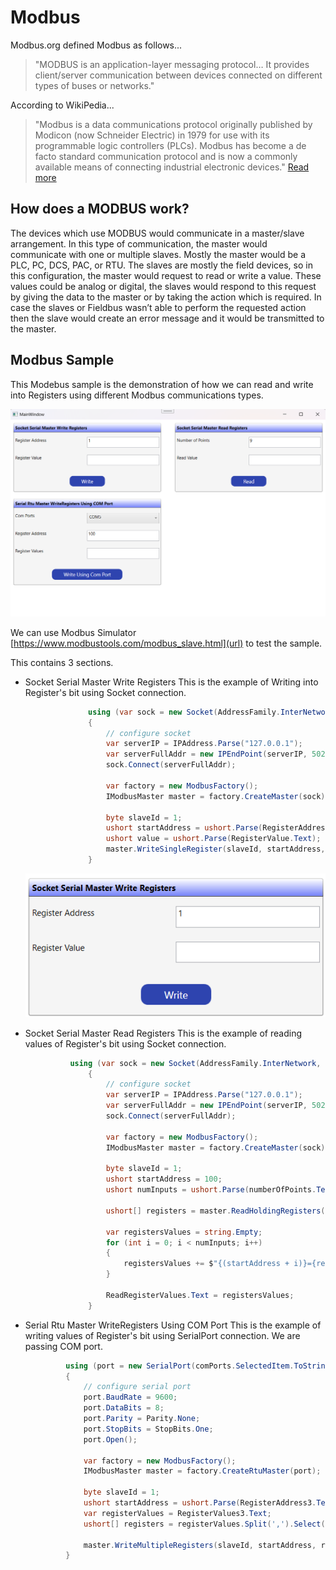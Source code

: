 # Modbus
Modbus.org defined Modbus as follows...
> "MODBUS is an application-layer messaging protocol… It provides client/server communication between devices connected on different types of buses or networks."

According to WikiPedia...
> "Modbus is a data communications protocol originally published by Modicon (now Schneider Electric) in 1979 for use with its programmable logic controllers (PLCs). Modbus has become a de facto standard communication protocol and is now a commonly available means of connecting industrial electronic devices." [Read more](https://en.wikipedia.org/wiki/Modbus)

## How does a MODBUS work?
The devices which use MODBUS would communicate in a master/slave arrangement. In this type of communication, the master would communicate with one or multiple slaves. Mostly the master would be a PLC, PC, DCS, PAC, or RTU. The slaves are mostly the field devices, so in this configuration, the master would request to read or write a value. These values could be analog or digital, the slaves would respond to this request by giving the data to the master or by taking the action which is required. In case the slaves or Fieldbus wasn’t able to perform the requested action then the slave would create an error message and it would be transmitted to the master.

## Modbus Sample
This Modebus sample is the demonstration of how we can read and write into Registers using different Modbus communications types. 

![ModBus Sample Application UI](ModbusWPF/Docs/Images/ModbusSampleUI.png)

We can use Modbus Simulator [https://www.modbustools.com/modbus_slave.html](url) to test the sample.

This contains 3 sections. 

- Socket Serial Master Write Registers
  This is the example of Writing into Register's bit using Socket connection. 
  ```C#
                using (var sock = new Socket(AddressFamily.InterNetwork, SocketType.Stream, ProtocolType.Tcp))
                {
                    // configure socket
                    var serverIP = IPAddress.Parse("127.0.0.1");
                    var serverFullAddr = new IPEndPoint(serverIP, 502);
                    sock.Connect(serverFullAddr);

                    var factory = new ModbusFactory();
                    IModbusMaster master = factory.CreateMaster(sock);

                    byte slaveId = 1;
                    ushort startAddress = ushort.Parse(RegisterAddress.Text);
                    ushort value = ushort.Parse(RegisterValue.Text);
                    master.WriteSingleRegister(slaveId, startAddress, value);          
                }
  ```
 
  ![Screenshot](ModbusWPF/Docs/Images/SocketSerialMasterReadRegisters.png)
  
- Socket Serial Master Read Registers
  This is the example of reading values of Register's bit using Socket connection.
  
  ```C#
            using (var sock = new Socket(AddressFamily.InterNetwork, SocketType.Stream, ProtocolType.Tcp))
                {
                    // configure socket
                    var serverIP = IPAddress.Parse("127.0.0.1");
                    var serverFullAddr = new IPEndPoint(serverIP, 502);
                    sock.Connect(serverFullAddr);

                    var factory = new ModbusFactory();
                    IModbusMaster master = factory.CreateMaster(sock);

                    byte slaveId = 1;
                    ushort startAddress = 100;
                    ushort numInputs = ushort.Parse(numberOfPoints.Text);

                    ushort[] registers = master.ReadHoldingRegisters(slaveId, startAddress, numInputs);

                    var registersValues = string.Empty;
                    for (int i = 0; i < numInputs; i++)
                    {
                        registersValues += $"{(startAddress + i)}={registers[i]},  ";
                    }

                    ReadRegisterValues.Text = registersValues;
                }
  ```

- Serial Rtu Master WriteRegisters Using COM Port
   This is the example of writing values of Register's bit using SerialPort connection. We are passing COM port.

   ```C#
            using (port = new SerialPort(comPorts.SelectedItem.ToString()))
            {
                // configure serial port
                port.BaudRate = 9600;
                port.DataBits = 8;
                port.Parity = Parity.None;
                port.StopBits = StopBits.One;
                port.Open();

                var factory = new ModbusFactory();
                IModbusMaster master = factory.CreateRtuMaster(port);

                byte slaveId = 1;
                ushort startAddress = ushort.Parse(RegisterAddress3.Text);
                var registerValues = RegisterValues3.Text;
                ushort[] registers = registerValues.Split(',').Select(ushort.Parse).ToArray();  

                master.WriteMultipleRegisters(slaveId, startAddress, registers);
            }
  ```
  

